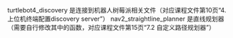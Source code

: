 turtlebot4_discovery 是连接到机器人树莓派相关文件（对应课程文件第10页“4. 上位机终端配置discovery server”）
nav2_straightline_planner 是直线规划器（需要自行修改其中的函数，对应课程文件第15页“7.2 自定义路径规划器”）

